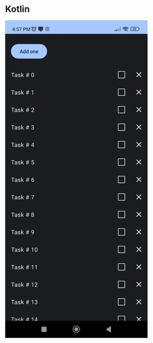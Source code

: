 # Kotlin
![Captura de pantalla](https://github.com/Lpz-Steven/Kotlin/blob/main/lista%20de%20tareas.jpg)
